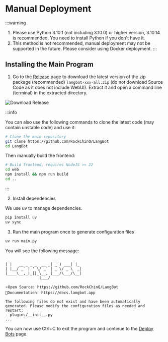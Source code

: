 # Manual Deployment

:::warning
1. Please use Python 3.10.1 (not including 3.10.0) or higher version, 3.10.14 is recommended. You need to install Python if you don't have it.
2. This method is not recommended, manual deployment may not be supported in the future. Please consider using Docker deployment.
:::

## Installing the Main Program

1. Go to the [Release](https://github.com/RockChinQ/LangBot/releases) page to download the latest version of the zip package (recommended) `langbot-xxx-all.zip` (do not download Source Code as it does not include WebUI). Extract it and open a command line (terminal) in the extracted directory.

![Download Release](/assets/image/zh/deploy/langbot/manual/dl_release.png)

:::info

You can also use the following commands to clone the latest code (may contain unstable code) and use it:

```bash
# Clone the main repository
git clone https://github.com/RockChinQ/LangBot
cd LangBot
```

Then manually build the frontend:

```bash
# Build frontend, requires NodeJS >= 22
cd web
npm install && npm run build
cd ..
```

:::

2. Install dependencies

We use uv to manage dependencies.

```bash
pip install uv
uv sync
```

3. Run the main program once to generate configuration files

```bash
uv run main.py
```

You will see the following message:

```
 _                   ___      _   
| |   __ _ _ _  __ _| _ ) ___| |_ 
| |__/ _` | ' \/ _` | _ \/ _ \  _|
|____\__,_|_||_\__, |___/\___/\__|
               |___/              

⭐️Open Source: https://github.com/RockChinQ/LangBot
📖Documentation: https://docs.langbot.app

The following files do not exist and have been automatically generated. Please modify the configuration files as needed and restart:
- plugins/__init__.py
...
```

You can now use Ctrl+C to exit the program and continue to the [Deploy Bots](/en/deploy/platforms/readme) page.
